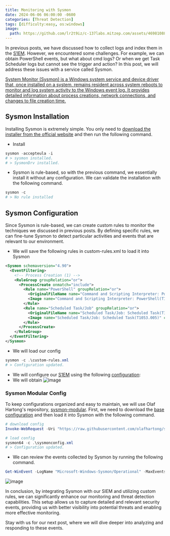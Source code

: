 ```yaml
---
title: Monitoring with Sysmon
date: 2024-06-06 06:00:00 -0600
categories: [Threat Detection]
tags: [difficulty:easy, os:windows]
image:
  path: https://github.com/lr2t9iz/c-137labs.mitzep.com/assets/46981088/d8bddd22-0558-4674-a1b0-18f1a76abbb8
---
```


In previous posts, we have discussed how to collect logs and index them in the [S1EM](https://c-137labs.mitzep.com/posts/wazuh-s1em). However, we encountered some challenges. For example, we can obtain PowerShell events, but what about cmd logs? Or when we get Task Scheduler logs but cannot see the trigger and action? In this post, we will address these issues with a service called Sysmon.

[System Monitor (Sysmon) is a Windows system service and device driver that, once installed on a system, remains resident across system reboots to monitor and log system activity to the Windows event log. It provides detailed information about process creations, network connections, and changes to file creation time.](https://learn.microsoft.com/en-us/sysinternals/downloads/sysmon)

## Sysmon Installation
Installing Sysmon is extremely simple. You only need to [download the installer from the official website](https://download.sysinternals.com/files/Sysmon.zip) and then run the following command.
- Install
```powershell
sysmon -accepteula -i
# > sysmon installed.
# > SysmonDrv installed.
```
- Sysmon is rule-based, so with the previous command, we essentially install it without any configuration. We can validate the installation with the following command.
```powershell
sysmon -c
# > No rule installed
```

## Sysmon Configuration
Since Sysmon is rule-based, we can create custom rules to monitor the techniques we discussed in previous posts. By defining specific rules, we can fine-tune Sysmon to detect particular activities and events that are relevant to our environment.
- We will save the following rules in custom-rules.xml to load it into Sysmon

```xml
<Sysmon schemaversion="4.90">
  <EventFiltering>
    <!-- Process Creation (1) -->
    <RuleGroup groupRelation="or">
      <ProcessCreate onmatch="include">
        <Rule name="PowerShell" groupRelation="or">
          <OriginalFileName name="Command and Scripting Interpreter: PowerShell(T1059.001)" condition="contains any">powershell.exe</OriginalFileName>
          <Image name="Command and Scripting Interpreter: PowerShell(T1059.001)" condition="image">powershell.exe</Image>
        </Rule>
        <Rule name="Scheduled Task/Job" groupRelation="or">
          <OriginalFileName name="Scheduled Task/Job: Scheduled Task(T1053.005)" condition="contains any">schtasks.exe</OriginalFileName>
          <Image name="Scheduled Task/Job: Scheduled Task(T1053.005)" condition="image">schtasks.exe</Image>
        </Rule>
      </ProcessCreate>
    </RuleGroup>
  </EventFiltering>
</Sysmon>
```
- We will load our config
```powershell
sysmon -c .\custom-rules.xml
# > Configuration updated.
```
- We will configure our [S1EM](https://c-137labs.mitzep.com/posts/wazuh-s1em) using the following [configuration](https://github.com/lr2t9iz/wazuh-usecases-integrator/blob/main/windows/w1ndows_s0urces.xml):
- We will obtain
![image](https://github.com/lr2t9iz/c-137labs.mitzep.com/assets/46981088/01cf6ea6-2c7d-4c65-86a0-9c0abb4c9bee)

### Sysmon Modular Config
To keep configurations organized and easy to maintain, we will use Olaf Hartong's repository, [sysmon-modular](https://github.com/olafhartong/sysmon-modular).
First, we need to download the [base configuration](https://github.com/olafhartong/sysmon-modular/blob/master/sysmonconfig.xml) and then load it into Sysmon with the following command.
```powershell
# download config
Invoke-WebRequest -Uri "https://raw.githubusercontent.com/olafhartong/sysmon-modular/master/sysmonconfig.xml" -OutFile "sysmonconfig.xml"

# load config
sysmon64 -c .\sysmonconfig.xml
# > Configuration updated.
```
- We can review the events collected by Sysmon by running the following command.
```powershell
Get-WinEvent -LogName "Microsoft-Windows-Sysmon/Operational" -MaxEvents 10 | Select-Object Id, TaskDisplayName, Message
```
![image](https://github.com/lr2t9iz/c-137labs.mitzep.com/assets/46981088/6d32fadf-3682-46f1-94af-f01a21fe14e4)

In conclusion, by integrating Sysmon with our SIEM and utilizing custom rules, we can significantly enhance our monitoring and threat detection capabilities. This setup allows us to capture detailed and relevant security events, providing us with better visibility into potential threats and enabling more effective monitoring. 

Stay with us for our next post, where we will dive deeper into analyzing and responding to these events.